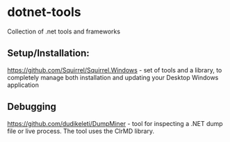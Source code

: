 # dotnet-tools
Collection of .net tools and frameworks

Setup/Installation:
-----------------------
https://github.com/Squirrel/Squirrel.Windows - set of tools and a library, to completely manage both installation and updating your Desktop Windows application

Debugging
-----------------------
https://github.com/dudikeleti/DumpMiner - tool for inspecting a .NET dump file or live process. The tool uses the ClrMD library. 
